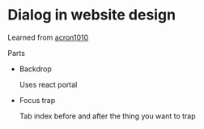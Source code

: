 # Dialog in website design

Learned from [acron1010](../59)

Parts

- Backdrop

  Uses react portal

- Focus trap

  Tab index before and after the thing you want to trap
